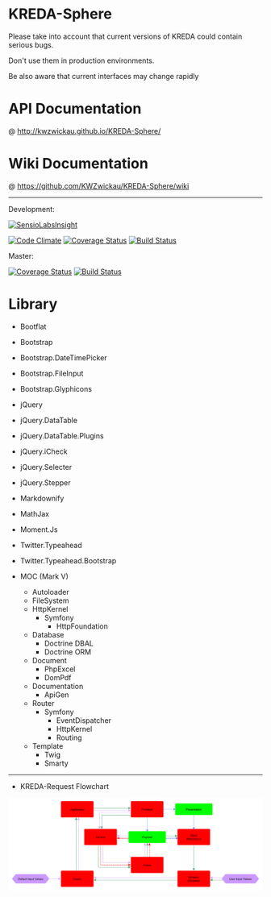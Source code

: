KREDA-Sphere
============

Please take into account that current versions of KREDA could contain serious bugs.

Don't use them in production environments.

Be also aware that current interfaces may change rapidly

API Documentation
=================

@ <http://kwzwickau.github.io/KREDA-Sphere/>

Wiki Documentation
==================

@ <https://github.com/KWZwickau/KREDA-Sphere/wiki>

-----

Development:

[![SensioLabsInsight](https://insight.sensiolabs.com/projects/708fc862-a692-4279-903d-792f62333644/big.png)](https://insight.sensiolabs.com/projects/708fc862-a692-4279-903d-792f62333644)

[![Code Climate](https://codeclimate.com/github/KWZwickau/KREDA-Sphere/badges/gpa.svg)](https://codeclimate.com/github/KWZwickau/KREDA-Sphere)
[![Coverage Status](https://coveralls.io/repos/KWZwickau/KREDA-Sphere/badge.svg?branch=development)](https://coveralls.io/r/KWZwickau/KREDA-Sphere?branch=development)
[![Build Status](https://travis-ci.org/KWZwickau/KREDA-Sphere.svg?branch=development)](https://travis-ci.org/KWZwickau/KREDA-Sphere)

Master:

[![Coverage Status](https://coveralls.io/repos/KWZwickau/KREDA-Sphere/badge.svg?branch=master)](https://coveralls.io/r/KWZwickau/KREDA-Sphere?branch=master)
[![Build Status](https://travis-ci.org/KWZwickau/KREDA-Sphere.svg?branch=master)](https://travis-ci.org/KWZwickau/KREDA-Sphere)

Library
=======

- Bootflat
- Bootstrap
- Bootstrap.DateTimePicker
- Bootstrap.FileInput
- Bootstrap.Glyphicons
- jQuery
- jQuery.DataTable
- jQuery.DataTable.Plugins
- jQuery.iCheck
- jQuery.Selecter
- jQuery.Stepper
- Markdownify
- MathJax
- Moment.Js
- Twitter.Typeahead
- Twitter.Typeahead.Bootstrap

- MOC (Mark V)
  - Autoloader
  - FileSystem
  - HttpKernel
    - Symfony
      - HttpFoundation
  - Database
    - Doctrine DBAL
    - Doctrine ORM
  - Document
    - PhpExcel
    - DomPdf
  - Documentation
    - ApiGen
  - Router
    - Symfony
      - EventDispatcher
      - HttpKernel
      - Routing
  - Template
    - Twig
    - Smarty

-----

- KREDA-Request Flowchart

![KREDA-Request Flowchart](TestSuite/Docs/KREDA-Request%20Flowchart.png "KREDA-Request Flowchart")
